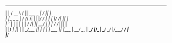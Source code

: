  _             _____   ___ ______ _____ _____ ___  _     
| |           /  __ \ /   || ___ \_   _|_   _/   || |    
| |__  _   _  | /  \// /| || |_/ / | |   | |/ /| || |    
| '_ \| | | | | |   / /_| ||  __/  | |   | / /_| || |    
| |_) | |_| | | \__/\___  || |    _| |_  | \___  || |____
|_.__/ \__, |  \____/   |_/\_|    \___/  \_/   |_/\_____/
        __/ |                                            
       |___/                                             
